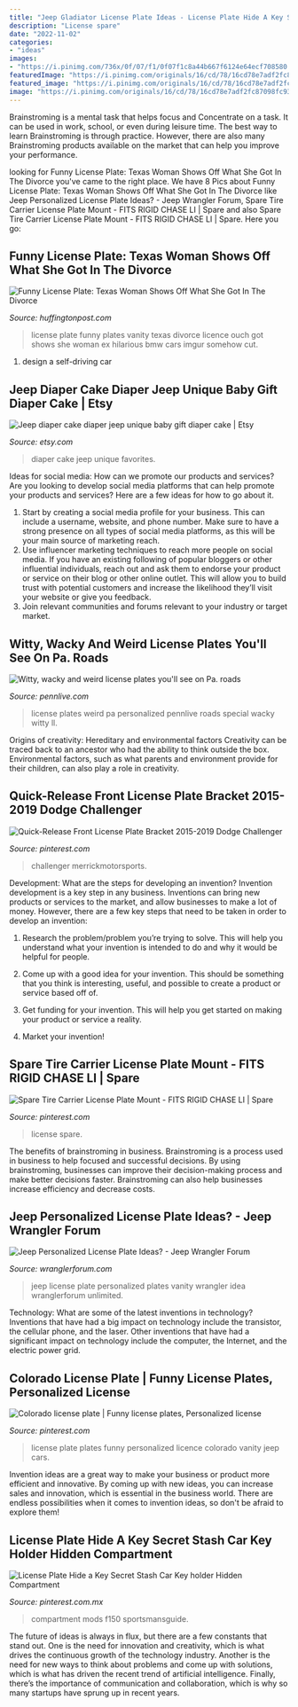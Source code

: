 ```yaml
---
title: "Jeep Gladiator License Plate Ideas - License Plate Hide A Key Secret Stash Car Key Holder Hidden Compartment"
description: "License spare"
date: "2022-11-02"
categories:
- "ideas"
images:
- "https://i.pinimg.com/736x/0f/07/f1/0f07f1c8a44b667f6124e64ecf708580.jpg"
featuredImage: "https://i.pinimg.com/originals/16/cd/78/16cd78e7adf2fc87098fc9373fa1ad61.jpg"
featured_image: "https://i.pinimg.com/originals/16/cd/78/16cd78e7adf2fc87098fc9373fa1ad61.jpg"
image: "https://i.pinimg.com/originals/16/cd/78/16cd78e7adf2fc87098fc9373fa1ad61.jpg"
---
```



Brainstroming is a mental task that helps focus and Concentrate on a task. It can be used in work, school, or even during leisure time. The best way to learn Brainstroming is through practice. However, there are also many Brainstroming products available on the market that can help you improve your performance.

	

		
looking for Funny License Plate: Texas Woman Shows Off What She Got In The Divorce you've came to the right place. We have 8 Pics about Funny License Plate: Texas Woman Shows Off What She Got In The Divorce like Jeep Personalized License Plate Ideas? - Jeep Wrangler Forum, Spare Tire Carrier License Plate Mount - FITS RIGID CHASE LI | Spare and also Spare Tire Carrier License Plate Mount - FITS RIGID CHASE LI | Spare. Here you go:
		
    
## Funny License Plate: Texas Woman Shows Off What She Got In The Divorce

<img loading=lazy src="http://i.huffpost.com/gen/1071126/images/o-FUNNY-LICENSE-PLATE-facebook.jpg" onerror="this.onerror=null;this.src='https://tse2.mm.bing.net/th?id=OIP.1Gc2yANvErXPxccAEtZxZQHaFL&amp;pid=15.1';" alt="Funny License Plate: Texas Woman Shows Off What She Got In The Divorce">

_Source: huffingtonpost.com_

>license plate funny plates vanity texas divorce licence ouch got shows she woman ex hilarious bmw cars imgur somehow cut. 

	

1. design a self-driving car 

    
## Jeep Diaper Cake Diaper Jeep Unique Baby Gift Diaper Cake | Etsy

<img loading=lazy src="https://i.etsystatic.com/12820545/r/il/ed8185/1194660147/il_794xN.1194660147_ikw9.jpg" onerror="this.onerror=null;this.src='https://tse4.mm.bing.net/th?id=OIP.Q8X84JwPf0YgBht1AXsP3gHaNJ&amp;pid=15.1';" alt="Jeep diaper cake diaper jeep unique baby gift diaper cake | Etsy">

_Source: etsy.com_

>diaper cake jeep unique favorites. 

	

Ideas for social media: How can we promote our products and services?
Are you looking to develop social media platforms that can help promote your products and services? Here are a few ideas for how to go about it. 
1. Start by creating a social media profile for your business. This can include a username, website, and phone number. Make sure to have a strong presence on all types of social media platforms, as this will be your main source of marketing reach. 
2. Use influencer marketing techniques to reach more people on social media. If you have an existing following of popular bloggers or other influential individuals, reach out and ask them to endorse your product or service on their blog or other online outlet. This will allow you to build trust with potential customers and increase the likelihood they’ll visit your website or give you feedback. 
3. Join relevant communities and forums relevant to your industry or target market.

    
## Witty, Wacky And Weird License Plates You&#039;ll See On Pa. Roads

<img loading=lazy src="https://www.pennlive.com/resizer/KkvXsxGq3_1JM5ZsTSmez31gh-M=/1280x0/smart/advancelocal-adapter-image-uploads.s3.amazonaws.com/image.pennlive.com/home/penn-media/width2048/img/life/photo/weird-license-plates-pajpg-4eb89f9a4ecac55f.jpg" onerror="this.onerror=null;this.src='https://tse3.mm.bing.net/th?id=OIP.9WNkA7QELNG4_v6nyeaMJwHaFj&amp;pid=15.1';" alt="Witty, wacky and weird license plates you&#039;ll see on Pa. roads">

_Source: pennlive.com_

>license plates weird pa personalized pennlive roads special wacky witty ll. 

	

Origins of creativity: Hereditary and environmental factors
Creativity can be traced back to an ancestor who had the ability to think outside the box. Environmental factors, such as what parents and environment provide for their children, can also play a role in creativity.

    
## Quick-Release Front License Plate Bracket 2015-2019 Dodge Challenger

<img loading=lazy src="https://i.pinimg.com/originals/16/cd/78/16cd78e7adf2fc87098fc9373fa1ad61.jpg" onerror="this.onerror=null;this.src='https://tse3.mm.bing.net/th?id=OIP.m_4Gi-v93KCm8-hoNU-6rQHaFr&amp;pid=15.1';" alt="Quick-Release Front License Plate Bracket 2015-2019 Dodge Challenger">

_Source: pinterest.com_

>challenger merrickmotorsports. 

	

Development: What are the steps for developing an invention?
Invention development is a key step in any business. Inventions can bring new products or services to the market, and allow businesses to make a lot of money. However, there are a few key steps that need to be taken in order to develop an invention:
1. Research the problem/problem you’re trying to solve. This will help you understand what your invention is intended to do and why it would be helpful for people.

2. Come up with a good idea for your invention. This should be something that you think is interesting, useful, and possible to create a product or service based off of.

3. Get funding for your invention. This will help you get started on making your product or service a reality.

4. Market your invention!

    
## Spare Tire Carrier License Plate Mount - FITS RIGID CHASE LI | Spare

<img loading=lazy src="https://i.pinimg.com/736x/0f/07/f1/0f07f1c8a44b667f6124e64ecf708580.jpg" onerror="this.onerror=null;this.src='https://tse1.mm.bing.net/th?id=OIP.Ml1ibLds97hIXVkPUYBDlQHaHY&amp;pid=15.1';" alt="Spare Tire Carrier License Plate Mount - FITS RIGID CHASE LI | Spare">

_Source: pinterest.com_

>license spare. 

	

The benefits of brainstroming in business.
Brainstroming is a process used in business to help focused and successful decisions. By using brainstroming, businesses can improve their decision-making process and make better decisions faster. Brainstroming can also help businesses increase efficiency and decrease costs.

    
## Jeep Personalized License Plate Ideas? - Jeep Wrangler Forum

<img loading=lazy src="http://www.wranglerforum.com/attachment.php?attachmentid=68216&amp;stc=1&amp;thumb=1&amp;d=1316136403" onerror="this.onerror=null;this.src='https://tse1.mm.bing.net/th?id=OIP.2otywaGl_6I4k5wcl3LuNQHaE7&amp;pid=15.1';" alt="Jeep Personalized License Plate Ideas? - Jeep Wrangler Forum">

_Source: wranglerforum.com_

>jeep license plate personalized plates vanity wrangler idea wranglerforum unlimited. 

	

Technology: What are some of the latest inventions in technology?
Inventions that have had a big impact on technology include the transistor, the cellular phone, and the laser. Other inventions that have had a significant impact on technology include the computer, the Internet, and the electric power grid.

    
## Colorado License Plate | Funny License Plates, Personalized License

<img loading=lazy src="https://i.pinimg.com/originals/ad/87/f2/ad87f2e727aef26d759293ea2bfe1ffd.jpg" onerror="this.onerror=null;this.src='https://tse2.mm.bing.net/th?id=OIP.VRsDzy-WS01RiNXyfeYe0AHaFj&amp;pid=15.1';" alt="Colorado license plate | Funny license plates, Personalized license">

_Source: pinterest.com_

>license plate plates funny personalized licence colorado vanity jeep cars. 

	

Invention ideas are a great way to make your business or product more efficient and innovative. By coming up with new ideas, you can increase sales and innovation, which is essential in the business world. There are endless possibilities when it comes to invention ideas, so don't be afraid to explore them!

    
## License Plate Hide A Key Secret Stash Car Key Holder Hidden Compartment

<img loading=lazy src="https://i.pinimg.com/originals/67/17/8c/67178c2bedec5fb5e0e10ef8bad991d7.jpg" onerror="this.onerror=null;this.src='https://tse3.mm.bing.net/th?id=OIP.i0ffvn7lybztyg7XSVu-OgHaFK&amp;pid=15.1';" alt="License Plate Hide a Key Secret Stash Car Key holder Hidden Compartment">

_Source: pinterest.com.mx_

>compartment mods f150 sportsmansguide. 

	

The future of ideas is always in flux, but there are a few constants that stand out. One is the need for innovation and creativity, which is what drives the continuous growth of the technology industry. Another is the need for new ways to think about problems and come up with solutions, which is what has driven the recent trend of artificial intelligence. Finally, there’s the importance of communication and collaboration, which is why so many startups have sprung up in recent years.

